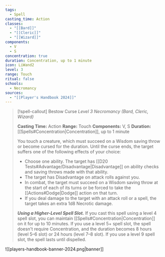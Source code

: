 ```yaml
---
tags:
  - Spell
casting_time: Action
classes:
  - "[[Bard]]"
  - "[[Cleric]]"
  - "[[Wizard]]"
components:
  - V
  - S
concentration: true
duration: Concentration, up to 1 minute
icon: LiWand2
level: 3
range: Touch
ritual: false
schools:
  - Necromancy
sources: 
  - "[[Player's Handbook 2024]]"
---
```

>[!spell-callout] Bestow Curse
>_Level 3 Necromancy (Bard, Cleric, Wizard)_
>
>**Casting Time:** Action
>**Range:** Touch
>**Components:** V, S
>**Duration:** [[Spells#Concentration\|Concentration]], up to 1 minute
>
>You touch a creature, which must succeed on a Wisdom saving throw or become cursed for the duration. Until the curse ends, the target suffers one of the following effects of your choice:
>
>- Choose one ability. The target has [[D20 Tests#Advantage/Disadvantage\|Disadvantage]] on ability checks and saving throws made with that ability.
>- The target has Disadvantage on attack rolls against you.
>- In combat, the target must succeed on a Wisdom saving throw at the start of each of its turns or be forced to take the [[Actions#Dodge\|Dodge]] action on that turn.
>- If you deal damage to the target with an attack roll or a spell, the target takes an extra 1d8 Necrotic damage.
>
>**_Using a Higher-Level Spell Slot._** If you cast this spell using a level 4 spell slot, you can maintain [[Spells#Concentration\|Concentration]] on it for up to 10 minutes. If you use a level 5+ spell slot, the spell doesn't require Concentration, and the duration becomes 8 hours (level 5–6 slot) or 24 hours (level 7–8 slot). If you use a level 9 spell slot, the spell lasts until dispelled.


![[players-handbook-banner-2024.png|banner]]